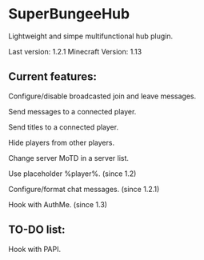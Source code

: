 # SuperBungeeHub
Lightweight and simpe multifunctional hub plugin.

Last version: 1.2.1 Minecraft Version: 1.13

Current features:
-
Configure/disable broadcasted join and leave messages.

Send messages to a connected player.

Send titles to a connected player.

Hide players from other players.

Change server MoTD in a server list.

Use placeholder %player%. (since 1.2)

Configure/format chat messages. (since 1.2.1)

Hook with AuthMe. (since 1.3)

TO-DO list:
-
Hook with PAPI.
